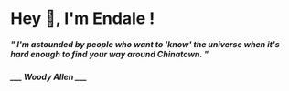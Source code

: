 <h1 title="head"> Hey 👋, I'm Endale !</h1>

**<h5><i>" I'm astounded by people who want to 'know' the universe when it's hard enough to find your way around Chinatown. "</i></h5>**

*<b>___ Woody Allen ___</b>*
